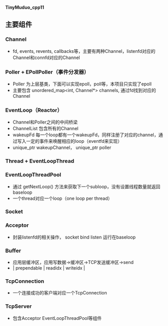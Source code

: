 **TinyMuduo_cpp11**

## **主要组件**
### Channel
- fd, events, revents, callbacks等，主要有两种Channel，listenfd对应的Channel和connfd对应的Channel
### Poller + EPollPoller（事件分发器）
-   Poller 为上层基类，下面可以实现epoll，poll等，本项目只实现了epoll
-   主要包含 unordered_map<int, Channel*> channels, 通过fd找到对应的Channel
### EventLoop（Reactor）
-   Channel和Poller之间的中间桥梁
-   ChannelList 包含所有的Channel
-   wakeupFd 每一个loop都有一个wakeupFd，同样注册了对应的channel，通过写入一定的事件来唤醒相应的loop（eventfd来实现）
-   unique_ptr<Channel> wakeupChannel， unique_ptr<Poller> poller
### Thread + EventLoopThread
### EventLoopThreadPool
-   通过 getNextLoop() 方法来获取下一个subloop，没有设置线程数量就返回baseloop
-   一个thread对应一个loop（one loop per thread）
### Socket
### Acceptor
-   封装listenfd的相关操作， socket bind listen 运行在baseloop
### Buffer
-   应用层缓冲区，应用写数据->缓冲区->TCP发送缓冲区->send
-   | prependable | readidx | writeidx |
### TcpConnection
-   一个连接成功的客户端对应一个TcpConnection
### TcpServer
-   包含Acceptor EventLoopThreadPool等组件